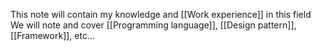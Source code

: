 This note will contain my knowledge and [[Work experience]] in this field
We will note and cover [[Programming language]], [[Design pattern]], [[Framework]], etc...